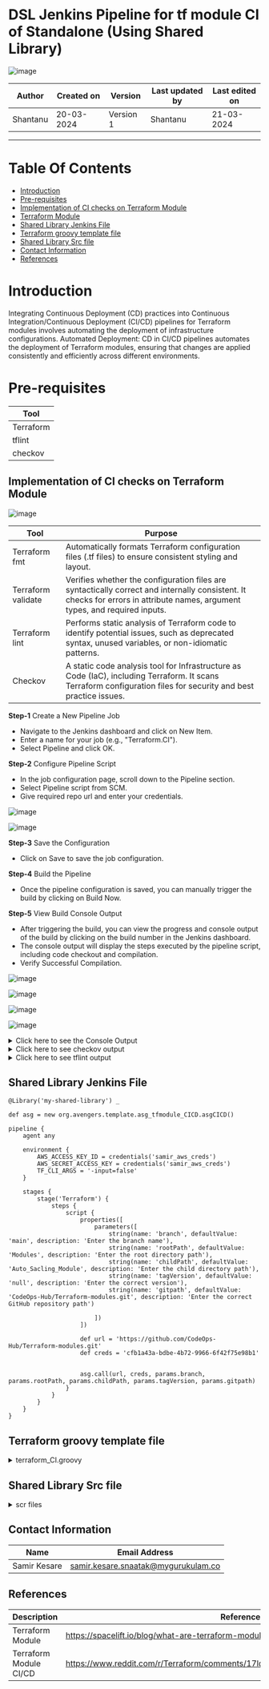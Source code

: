 # DSL Jenkins Pipeline for tf module CI of Standalone (Using Shared Library)

![image](https://github.com/avengers-p7/Documentation/assets/156056460/44f80ab7-909e-48c2-8b1e-ea004054137e)

|   Author        |  Created on   |  Version   | Last updated by  | Last edited on |
| --------------- | --------------| -----------|----------------- | -------------- |
| Shantanu |  20-03-2024  |  Version 1 | Shantanu | 21-03-2024   |
***

# Table Of Contents
- [Introduction](#introduction)
- [Pre-requisites](#pre-requisites)
- [Implementation of CI checks on Terraform Module](#implementation-of-ci-checks-on-terraform-module)
- [Terraform Module](https://github.com/avengers-p7/Documentation/blob/main/Terraform/Terraform_CI/Terraform_CI_POC.md#terraform-module)
- [Shared Library Jenkins File](https://github.com/avengers-p7/Documentation/blob/main/Terraform/Terraform_CI/Terraform_CI_POC.md#shared-library-jenkins-file)
- [Terraform groovy template file](https://github.com/avengers-p7/Documentation/blob/main/Terraform/Terraform_CI/Terraform_CI_POC.md#terraform-groovy-template-file)
- [Shared Library Src file](https://github.com/avengers-p7/Documentation/blob/main/Terraform/Terraform_CI/Terraform_CI_POC.md#shared-library-src-file)
- [Contact Information](https://github.com/avengers-p7/Documentation/blob/main/Terraform/Terraform_CI/Terraform_CI_POC.md#contact-information)
- [References](https://github.com/avengers-p7/Documentation/blob/main/Terraform/Terraform_CI/Terraform_CI_POC.md#references)

# Introduction
Integrating Continuous Deployment (CD) practices into Continuous Integration/Continuous Deployment (CI/CD) pipelines for Terraform
modules involves automating the deployment of infrastructure configurations. Automated Deployment: CD in CI/CD pipelines automates the
deployment of Terraform modules, ensuring that changes are applied consistently and efficiently across different environments.

# Pre-requisites

| Tool |
|------|
| Terraform |
| tflint |
| checkov |

## Implementation of CI checks on Terraform Module

![image](https://github.com/avengers-p7/Documentation/assets/156056460/923eea03-8c36-4c93-ae51-554ac3e05cc8)


| Tool             | Purpose                                                                                                                                                                  |
|------------------|--------------------------------------------------------------------------------------------------------------------------------------------------------------------------|
| Terraform fmt    | Automatically formats Terraform configuration files (.tf files) to ensure consistent styling and layout.                                                                   |
| Terraform validate | Verifies whether the configuration files are syntactically correct and internally consistent. It checks for errors in attribute names, argument types, and required inputs. |
| Terraform lint   | Performs static analysis of Terraform code to identify potential issues, such as deprecated syntax, unused variables, or non-idiomatic patterns.                           |
| Checkov          | A static code analysis tool for Infrastructure as Code (IaC), including Terraform. It scans Terraform configuration files for security and best practice issues.        |


**Step-1** Create a New Pipeline Job

- Navigate to the Jenkins dashboard and click on New Item.
- Enter a name for your job (e.g., "Terraform.CI").
- Select Pipeline and click OK.

**Step-2** Configure Pipeline Script

- In the job configuration page, scroll down to the Pipeline section.
- Select Pipeline script from SCM.
- Give required repo url and enter your credentials.

![image](https://github.com/CodeOps-Hub/Documentation/assets/156056570/8fd72425-3882-433a-bafc-7771fe9dbdcc)

![image](https://github.com/CodeOps-Hub/Documentation/assets/156056570/17f38b81-3756-4306-8dd9-9f0f1514cfd1)

**Step-3** Save the Configuration

- Click on Save to save the job configuration.

**Step-4** Build the Pipeline

- Once the pipeline configuration is saved, you can manually trigger the build by clicking on Build Now.

**Step-5** View Build Console Output

- After triggering the build, you can view the progress and console output of the build by clicking on the build number in the Jenkins dashboard.
- The console output will display the steps executed by the pipeline script, including code checkout and compilation.
- Verify Successful Compilation.

![image](https://github.com/CodeOps-Hub/Documentation/assets/156056570/62196046-1732-43e7-82e3-eba18bf740db)


![image](https://github.com/CodeOps-Hub/Documentation/assets/156056570/fac074c6-f609-4d66-b385-6665ffee68a6)

![image](https://github.com/CodeOps-Hub/Documentation/assets/156056570/4cb6dac3-3cfc-4546-85ce-f49667281e21)

![image](https://github.com/CodeOps-Hub/Documentation/assets/156056570/199afcc2-47a5-4824-803a-fc30639c27d6)


<details>
  <summary> Click here to see the Console Output</summary>
<br>

  ```shell
  
Console Output
Started by user khushi
Obtained SharedLibrary/Terraform_CI_JF/Jenkinsfile from git https://github.com/CodeOps-Hub/Jenkinsfile.git
Loading library shared-library@main
Attempting to resolve main from remote references...
 > git --version # timeout=10
 > git --version # 'git version 2.34.1'
using GIT_ASKPASS to set credentials khushi_pass_secret
 > git ls-remote -h -- https://github.com/CodeOps-Hub/SharedLibrary.git # timeout=10
Found match: refs/heads/main revision b2fbf43f4fe44c5701093be51f7563dad0cf117c
The recommended git tool is: NONE
using credential khushi_pass_secret
 > git rev-parse --resolve-git-dir /var/lib/jenkins/workspace/terraform.CICD@libs/9b45fc695856553d98bb823001a46a17146f4d25f13f1d010b47c5ae1c9c87b1/.git # timeout=10
Fetching changes from the remote Git repository
 > git config remote.origin.url https://github.com/CodeOps-Hub/SharedLibrary.git # timeout=10
Fetching without tags
Fetching upstream changes from https://github.com/CodeOps-Hub/SharedLibrary.git
 > git --version # timeout=10
 > git --version # 'git version 2.34.1'
using GIT_ASKPASS to set credentials khushi_pass_secret
 > git fetch --no-tags --force --progress -- https://github.com/CodeOps-Hub/SharedLibrary.git +refs/heads/*:refs/remotes/origin/* # timeout=10
Checking out Revision b2fbf43f4fe44c5701093be51f7563dad0cf117c (main)
 > git config core.sparsecheckout # timeout=10
 > git checkout -f b2fbf43f4fe44c5701093be51f7563dad0cf117c # timeout=10
Commit message: "Update terraform_CI.groovy"
 > git rev-list --no-walk 5a58e79675207c42472736ce8ea502cc037698f3 # timeout=10
[Pipeline] Start of Pipeline
[Pipeline] properties
[Pipeline] node
Running on Jenkins in /var/lib/jenkins/workspace/terraform.CICD
[Pipeline] {
[Pipeline] stage
[Pipeline] { (Clean Workspace)
[Pipeline] cleanWs
[WS-CLEANUP] Deleting project workspace...
[WS-CLEANUP] Deferred wipeout is used...
[WS-CLEANUP] done
[Pipeline] }
[Pipeline] // stage
[Pipeline] stage
[Pipeline] { (Clone)
[Pipeline] script
[Pipeline] {
[Pipeline] git
The recommended git tool is: NONE
using credential khushi_pass
Cloning the remote Git repository
Cloning repository https://github.com/HarshitSingh-Codes/jenkins-final.git
 > git init /var/lib/jenkins/workspace/terraform.CICD # timeout=10
Fetching upstream changes from https://github.com/HarshitSingh-Codes/jenkins-final.git
 > git --version # timeout=10
 > git --version # 'git version 2.34.1'
using GIT_ASKPASS to set credentials khushi_pass
 > git fetch --tags --force --progress -- https://github.com/HarshitSingh-Codes/jenkins-final.git +refs/heads/*:refs/remotes/origin/* # timeout=10
 > git config remote.origin.url https://github.com/HarshitSingh-Codes/jenkins-final.git # timeout=10
 > git config --add remote.origin.fetch +refs/heads/*:refs/remotes/origin/* # timeout=10
Avoid second fetch
 > git rev-parse refs/remotes/origin/main^{commit} # timeout=10
Checking out Revision 10f7018d067d3dd60d882d4bd9efc5f142469f8f (refs/remotes/origin/main)
 > git config core.sparsecheckout # timeout=10
 > git checkout -f 10f7018d067d3dd60d882d4bd9efc5f142469f8f # timeout=10
 > git branch -a -v --no-abbrev # timeout=10
 > git checkout -b main 10f7018d067d3dd60d882d4bd9efc5f142469f8f # timeout=10
Commit message: "vcjc"
 > git rev-list --no-walk 10f7018d067d3dd60d882d4bd9efc5f142469f8f # timeout=10
[Pipeline] }
[Pipeline] // script
[Pipeline] }
[Pipeline] // stage
[Pipeline] stage
[Pipeline] { (Terraform action)
[Pipeline] script
[Pipeline] {
[Pipeline] sh
+ cd modules/network
[Pipeline] }
[Pipeline] // script
[Pipeline] }
[Pipeline] // stage
[Pipeline] stage
[Pipeline] { (Terraform init)
[Pipeline] script
[Pipeline] {
[Pipeline] sh
+ cd modules/network
+ terraform init

[0m[1mInitializing the backend...[0m

[0m[1mInitializing provider plugins...[0m
- Finding latest version of hashicorp/aws...
- Installing hashicorp/aws v5.39.1...
- Installed hashicorp/aws v5.39.1 (signed by HashiCorp)

Terraform has created a lock file [1m.terraform.lock.hcl[0m to record the provider
selections it made above. Include this file in your version control repository
so that Terraform can guarantee to make the same selections by default when
you run "terraform init" in the future.[0m

[0m[1m[32mTerraform has been successfully initialized![0m[32m[0m
[0m[32m
You may now begin working with Terraform. Try running "terraform plan" to see
any changes that are required for your infrastructure. All Terraform commands
should now work.

If you ever set or change modules or backend configuration for Terraform,
rerun this command to reinitialize your working directory. If you forget, other
commands will detect it and remind you to do so if necessary.[0m
[Pipeline] }
[Pipeline] // script
[Pipeline] }
[Pipeline] // stage
[Pipeline] stage
[Pipeline] { (Terraform fmt)
[Pipeline] script
[Pipeline] {
[Pipeline] sh
+ cd modules/network
+ terraform fmt
main.tf
[Pipeline] }
[Pipeline] // script
[Pipeline] }
[Pipeline] // stage
[Pipeline] stage
[Pipeline] { (Terraform Validate)
[Pipeline] script
[Pipeline] {
[Pipeline] sh
+ cd modules/network
+ terraform validate
[32m[1mSuccess![0m The configuration is valid.
[0m
[Pipeline] }
[Pipeline] // script
[Pipeline] }
[Pipeline] // stage
[Pipeline] stage
[Pipeline] { (checkov)
[Pipeline] script
[Pipeline] {
[Pipeline] sh
+ cd modules/network
+ /var/lib/jenkins/.local/bin/checkov -d . -s --output-file-path . --skip-path ./tflint_report.jsonֿ


       _               _              
   ___| |__   ___  ___| | _______   __
  / __| '_ \ / _ \/ __| |/ / _ \ \ / /
 | (__| | | |  __/ (__|   < (_) \ V / 
  \___|_| |_|\___|\___|_|\_\___/ \_/  
                                      
By Prisma Cloud | version: 3.2.31 
Update available 3.2.31 -> 3.2.32
Run pip3 install -U checkov to update 


terraform scan results:

Passed checks: 6, Failed checks: 7, Skipped checks: 0

Check: CKV_AWS_130: "Ensure VPC subnets do not assign public IP by default"
	PASSED for resource: aws_subnet.private_subnets[0]
	File: /main.tf:25-31
	Guide: https://docs.prismacloud.io/en/enterprise-edition/policy-reference/aws-policies/aws-networking-policies/ensure-vpc-subnets-do-not-assign-public-ip-by-default
Check: CKV_AWS_130: "Ensure VPC subnets do not assign public IP by default"
	PASSED for resource: aws_subnet.private_subnets[1]
	File: /main.tf:25-31
	Guide: https://docs.prismacloud.io/en/enterprise-edition/policy-reference/aws-policies/aws-networking-policies/ensure-vpc-subnets-do-not-assign-public-ip-by-default
Check: CKV2_AWS_35: "AWS NAT Gateways should be utilized for the default route"
	PASSED for resource: aws_route.existing_rtb
	File: /main.tf:71-76
	Guide: https://docs.prismacloud.io/en/enterprise-edition/policy-reference/aws-policies/aws-networking-policies/ensure-aws-nat-gateways-are-utilized-for-the-default-route
Check: CKV2_AWS_35: "AWS NAT Gateways should be utilized for the default route"
	PASSED for resource: aws_route_table.public_rtb
	File: /main.tf:80-100
	Guide: https://docs.prismacloud.io/en/enterprise-edition/policy-reference/aws-policies/aws-networking-policies/ensure-aws-nat-gateways-are-utilized-for-the-default-route
Check: CKV2_AWS_35: "AWS NAT Gateways should be utilized for the default route"
	PASSED for resource: aws_route_table.private_rtb
	File: /main.tf:111-130
	Guide: https://docs.prismacloud.io/en/enterprise-edition/policy-reference/aws-policies/aws-networking-policies/ensure-aws-nat-gateways-are-utilized-for-the-default-route
Check: CKV2_AWS_19: "Ensure that all EIP addresses allocated to a VPC are attached to EC2 instances"
	PASSED for resource: aws_eip.elastic_ip
	File: /main.tf:44-47
	Guide: https://docs.prismacloud.io/en/enterprise-edition/policy-reference/aws-policies/aws-networking-policies/ensure-that-all-eip-addresses-allocated-to-a-vpc-are-attached-to-ec2-instances
Check: CKV_AWS_130: "Ensure VPC subnets do not assign public IP by default"
	FAILED for resource: aws_subnet.public_subnets[0]
	File: /main.tf:14-21
	Guide: https://docs.prismacloud.io/en/enterprise-edition/policy-reference/aws-policies/aws-networking-policies/ensure-vpc-subnets-do-not-assign-public-ip-by-default

		14 | resource "aws_subnet" "public_subnets" {
		15 |   count                   = length(var.public_subnets_cidr)
		16 |   vpc_id                  = aws_vpc.vpc-01.id
		17 |   cidr_block              = var.public_subnets_cidr[count.index]
		18 |   availability_zone       = var.public_subnets_az[count.index]
		19 |   map_public_ip_on_launch = var.enable_map_public_ip_on_launch
		20 |   tags                    = var.public_subnets_tags[count.index]
		21 | }

Check: CKV_AWS_130: "Ensure VPC subnets do not assign public IP by default"
	FAILED for resource: aws_subnet.public_subnets[1]
	File: /main.tf:14-21
	Guide: https://docs.prismacloud.io/en/enterprise-edition/policy-reference/aws-policies/aws-networking-policies/ensure-vpc-subnets-do-not-assign-public-ip-by-default

		14 | resource "aws_subnet" "public_subnets" {
		15 |   count                   = length(var.public_subnets_cidr)
		16 |   vpc_id                  = aws_vpc.vpc-01.id
		17 |   cidr_block              = var.public_subnets_cidr[count.index]
		18 |   availability_zone       = var.public_subnets_az[count.index]
		19 |   map_public_ip_on_launch = var.enable_map_public_ip_on_launch
		20 |   tags                    = var.public_subnets_tags[count.index]
		21 | }

Check: CKV2_AWS_12: "Ensure the default security group of every VPC restricts all traffic"
	FAILED for resource: aws_vpc.vpc-01
	File: /main.tf:3-10
	Guide: https://docs.prismacloud.io/en/enterprise-edition/policy-reference/aws-policies/aws-networking-policies/networking-4

		3  | resource "aws_vpc" "vpc-01" {
		4  |   cidr_block           = var.vpc_cidr
		5  |   enable_dns_support   = var.vpc_enable_dns_support
		6  |   enable_dns_hostnames = var.vpc_enable_dns_hostnames
		7  |   tags = {
		8  |     Name = var.vpc_name
		9  |   }
		10 | }

Check: CKV2_AWS_11: "Ensure VPC flow logging is enabled in all VPCs"
	FAILED for resource: aws_vpc.vpc-01
	File: /main.tf:3-10
	Guide: https://docs.prismacloud.io/en/enterprise-edition/policy-reference/aws-policies/aws-logging-policies/logging-9-enable-vpc-flow-logging

		3  | resource "aws_vpc" "vpc-01" {
		4  |   cidr_block           = var.vpc_cidr
		5  |   enable_dns_support   = var.vpc_enable_dns_support
		6  |   enable_dns_hostnames = var.vpc_enable_dns_hostnames
		7  |   tags = {
		8  |     Name = var.vpc_name
		9  |   }
		10 | }

Check: CKV2_AWS_44: "Ensure AWS route table with VPC peering does not contain routes overly permissive to all traffic"
	FAILED for resource: aws_route.existing_rtb
	File: /main.tf:71-76
	Guide: https://docs.prismacloud.io/en/enterprise-edition/policy-reference/aws-policies/aws-networking-policies/ensure-aws-route-table-with-vpc-peering-does-not-contain-routes-overly-permissive-to-all-traffic

		71 | resource "aws_route" "existing_rtb" {
		72 |   route_table_id            = var.existing_rtb
		73 |   destination_cidr_block    = var.vpc_cidr
		74 |   vpc_peering_connection_id = aws_vpc_peering_connection.peer_01.id
		75 |   depends_on                = [aws_vpc_peering_connection.peer_01]
		76 | }

Check: CKV2_AWS_44: "Ensure AWS route table with VPC peering does not contain routes overly permissive to all traffic"
	FAILED for resource: aws_route_table.public_rtb
	File: /main.tf:80-100
	Guide: https://docs.prismacloud.io/en/enterprise-edition/policy-reference/aws-policies/aws-networking-policies/ensure-aws-route-table-with-vpc-peering-does-not-contain-routes-overly-permissive-to-all-traffic

		80  | resource "aws_route_table" "public_rtb" {
		81  |   vpc_id = aws_vpc.vpc-01.id
		82  |   route {
		83  |     cidr_block = "10.0.0.0/16"
		84  |     gateway_id = "local"
		85  |   }
		86  |   route {
		87  |     cidr_block = "0.0.0.0/0"
		88  |     gateway_id = aws_internet_gateway.igw.id
		89  |   }
		90  |   route {
		91  |     cidr_block                = var.existing_vpc_cidr
		92  |     vpc_peering_connection_id = aws_vpc_peering_connection.peer_01.id
		93  |   }
		94  | 
		95  |   tags = {
		96  |     Name = var.pub_route_table_name
		97  |   }
		98  | 
		99  |   depends_on = [aws_vpc_peering_connection.peer_01, aws_internet_gateway.igw]
		100 | }

Check: CKV2_AWS_44: "Ensure AWS route table with VPC peering does not contain routes overly permissive to all traffic"
	FAILED for resource: aws_route_table.private_rtb
	File: /main.tf:111-130
	Guide: https://docs.prismacloud.io/en/enterprise-edition/policy-reference/aws-policies/aws-networking-policies/ensure-aws-route-table-with-vpc-peering-does-not-contain-routes-overly-permissive-to-all-traffic

		111 | resource "aws_route_table" "private_rtb" {
		112 |   vpc_id = aws_vpc.vpc-01.id
		113 |   route {
		114 |     cidr_block = "10.0.0.0/16"
		115 |     gateway_id = "local"
		116 |   }
		117 |   route {
		118 |     cidr_block     = "0.0.0.0/0"
		119 |     nat_gateway_id = aws_nat_gateway.ninja_nat.id
		120 |   }
		121 |   route {
		122 |     cidr_block                = var.existing_vpc_cidr
		123 |     vpc_peering_connection_id = aws_vpc_peering_connection.peer_01.id
		124 |   }
		125 | 
		126 |   tags = {
		127 |     Name = var.pri_route_table_name
		128 |   }
		129 |   depends_on = [aws_nat_gateway.ninja_nat, aws_vpc_peering_connection.peer_01]
		130 | }


[Pipeline] }
[Pipeline] // script
[Pipeline] }
[Pipeline] // stage
[Pipeline] stage
[Pipeline] { (Static Code Analysis)
[Pipeline] script
[Pipeline] {
[Pipeline] sh
+ sudo bash
+ curl -s https://raw.githubusercontent.com/terraform-linters/tflint/master/install_linux.sh
arch=amd64
os=linux_amd64


====================================================
Looking up the latest version ...
Downloading TFLint v0.50.3
Downloaded successfully


====================================================
Unpacking /tmp/tflint.avcjOqLFIz/tflint.zip ...
Archive:  /tmp/tflint.avcjOqLFIz/tflint.zip
  inflating: /tmp/tflint.avcjOqLFIz/tflint  
Installing /tmp/tflint.avcjOqLFIz/tflint to /usr/local/bin/ ...
removed '/usr/local/bin/tflint'
'/tmp/tflint.avcjOqLFIz/tflint' -> '/usr/local/bin/tflint'
Cleaning temporary downloaded files directory /tmp/tflint.avcjOqLFIz ...


====================================================
Current tflint version
TFLint version 0.50.3
+ ruleset.terraform (0.5.0-bundled)
[Pipeline] sh
+ cd modules/network
+ tee tflint_report.json
+ tflint --format default
6 issue(s) found:

Warning: terraform "required_version" attribute is required (terraform_required_version)

  on  line 0:
   (source code not available)

Reference: https://github.com/terraform-linters/tflint-ruleset-terraform/blob/v0.5.0/docs/rules/terraform_required_version.md

Warning: [Fixable] List items should be accessed using square brackets (terraform_deprecated_index)

  on main.tf line 105:
 105:   count          = length(aws_subnet.public_subnets.*.id)

Reference: https://github.com/terraform-linters/tflint-ruleset-terraform/blob/v0.5.0/docs/rules/terraform_deprecated_index.md

Warning: Missing version constraint for provider "aws" in `required_providers` (terraform_required_providers)

  on main.tf line 134:
 134: resource "aws_route_table_association" "private_route_association01" {

Reference: https://github.com/terraform-linters/tflint-ruleset-terraform/blob/v0.5.0/docs/rules/terraform_required_providers.md

Warning: [Fixable] List items should be accessed using square brackets (terraform_deprecated_index)

  on main.tf line 136:
 136:   count          = length(aws_subnet.private_subnets.*.id)

Reference: https://github.com/terraform-linters/tflint-ruleset-terraform/blob/v0.5.0/docs/rules/terraform_deprecated_index.md

Warning: [Fixable] List items should be accessed using square brackets (terraform_deprecated_index)

  on output.tf line 6:
   6:   value = aws_subnet.public_subnets.*.id

Reference: https://github.com/terraform-linters/tflint-ruleset-terraform/blob/v0.5.0/docs/rules/terraform_deprecated_index.md

Warning: [Fixable] List items should be accessed using square brackets (terraform_deprecated_index)

  on output.tf line 11:
  11:   value = aws_subnet.private_subnets.*.id

Reference: https://github.com/terraform-linters/tflint-ruleset-terraform/blob/v0.5.0/docs/rules/terraform_deprecated_index.md

[Pipeline] }
[Pipeline] // script
[Pipeline] }
[Pipeline] // stage
[Pipeline] stage
[Pipeline] { (Archive)
[Pipeline] script
[Pipeline] {
[Pipeline] archiveArtifacts
Archiving artifacts
[Pipeline] }
[Pipeline] // script
[Pipeline] }
[Pipeline] // stage
[Pipeline] stage
[Pipeline] { (Archive)
[Pipeline] script
[Pipeline] {
[Pipeline] archiveArtifacts
Archiving artifacts
[Pipeline] }
[Pipeline] // script
[Pipeline] }
[Pipeline] // stage
[Pipeline] }
[Pipeline] // node
[Pipeline] End of Pipeline
Finished: SUCCESS

```
</details>

<details>
	<summary> Click here to see checkov output</summary>
<br>
	
```shell
	
 terraform scan results:
terraform scan results:

Passed checks: 11, Failed checks: 2, Skipped checks: 0

Check: CKV_AWS_260: "Ensure no security groups allow ingress from 0.0.0.0:0 to port 80"
	PASSED for resource: aws_security_group.security_group
	File: /main.tf:7-33
	Guide: [1mhttps://docs.prismacloud.io/en/enterprise-edition/policy-reference/aws-policies/aws-networking-policies/ensure-aws-security-groups-do-not-allow-ingress-from-00000-to-port-80
Check: CKV_AWS_24: "Ensure no security groups allow ingress from 0.0.0.0:0 to port 22"
	PASSED for resource: aws_security_group.security_group
	File: /main.tf:7-33
	Guide: [1mhttps://docs.prismacloud.io/en/enterprise-edition/policy-reference/aws-policies/aws-networking-policies/networking-1-port-security
Check: CKV_AWS_25: "Ensure no security groups allow ingress from 0.0.0.0:0 to port 3389"
	PASSED for resource: aws_security_group.security_group
	File: /main.tf:7-33
	Guide: [1mhttps://docs.prismacloud.io/en/enterprise-edition/policy-reference/aws-policies/aws-networking-policies/networking-2
Check: CKV_AWS_277: "Ensure no security groups allow ingress from 0.0.0.0:0 to port -1"
	PASSED for resource: aws_security_group.security_group
	File: /main.tf:7-33
	Guide: [1mhttps://docs.prismacloud.io/en/enterprise-edition/policy-reference/aws-policies/aws-networking-policies/ensure-aws-security-group-does-not-allow-all-traffic-on-all-ports
Check: CKV_AWS_341: "Ensure Launch template should not have a metadata response hop limit greater than 1"
	PASSED for resource: aws_launch_template.Template
	File: /main.tf:55-70
	Guide: [1mhttps://docs.prismacloud.io/en/enterprise-edition/policy-reference/aws-policies/aws-general-policies/bc-aws-341
Check: CKV_AWS_46: "Ensure no hard-coded secrets exist in EC2 user data"
	PASSED for resource: aws_launch_template.Template
	File: /main.tf:55-70
	Guide: [1mhttps://docs.prismacloud.io/en/enterprise-edition/policy-reference/aws-policies/secrets-policies/bc-aws-secrets-1
Check: CKV_AWS_88: "EC2 instance should not have public IP."
	PASSED for resource: aws_launch_template.Template
	File: /main.tf:55-70
	Guide: [1mhttps://docs.prismacloud.io/en/enterprise-edition/policy-reference/aws-policies/public-policies/public-12
Check: CKV_AWS_261: "Ensure HTTP HTTPS Target group defines Healthcheck"
	PASSED for resource: aws_lb_target_group.Target_group
	File: /main.tf:75-94
	Guide: [1mhttps://docs.prismacloud.io/en/enterprise-edition/policy-reference/aws-policies/aws-general-policies/ensure-aws-kendra-index-server-side-encryption-uses-customer-managed-keys-cmks
Check: CKV_AWS_315: "Ensure EC2 Auto Scaling groups use EC2 launch templates"
	PASSED for resource: aws_autoscaling_group.ASG
	File: /main.tf:118-136
	Guide: [1mhttps://docs.prismacloud.io/en/enterprise-edition/policy-reference/aws-policies/aws-general-policies/bc-aws-315
Check: CKV_AWS_153: "Autoscaling groups should supply tags to launch configurations"
	PASSED for resource: aws_autoscaling_group.ASG
	File: /main.tf:118-136
	Guide: [1mhttps://docs.prismacloud.io/en/enterprise-edition/policy-reference/aws-policies/aws-general-policies/autoscaling-groups-should-supply-tags-to-launch-configurations
Check: CKV2_AWS_5: "Ensure that Security Groups are attached to another resource"
	PASSED for resource: aws_security_group.security_group
	File: /main.tf:7-33
	Guide: [1mhttps://docs.prismacloud.io/en/enterprise-edition/policy-reference/aws-policies/aws-networking-policies/ensure-that-security-groups-are-attached-to-ec2-instances-or-elastic-network-interfaces-enis
Check: CKV_AWS_23: "Ensure every security groups rule has a description"
	FAILED for resource: aws_security_group.security_group
	File: /main.tf:7-33
	Guide: [1mhttps://docs.prismacloud.io/en/enterprise-edition/policy-reference/aws-policies/aws-networking-policies/networking-31

		[37m7  | [33mresource "aws_security_group" "security_group" {
		[37m8  | [33m  name        = var.security_name
		[37m9  | [33m  description = var.Security_description
		[37m10 | [33m  vpc_id      = var.SG_vpc_id
		[37m11 | [33m
		[37m12 | [33m  dynamic "ingress" {
		[37m13 | [33m    for_each = local.inbound_ports
		[37m14 | [33m    content {
		[37m15 | [33m      from_port = ingress.value.port
		[37m16 | [33m      to_port   = ingress.value.port
		[37m17 | [33m      protocol  = ingress.value.protocol
		[37m18 |       # Conditionally apply CIDR block or security group rule based on type
		[37m19 | [33m      cidr_blocks     = contains(keys(ingress.value), "cidr_blocks") ? [ingress.value.cidr_blocks] : null
		[37m20 | [33m      security_groups = contains(keys(ingress.value), "security_group_ids") ? [ingress.value.security_group_ids] : null
		[37m21 | [33m    }
		[37m22 | [33m  }
		[37m23 | [33m  dynamic "egress" {
		[37m24 | [33m    for_each = local.outbound_ports
		[37m25 | [33m    content {
		[37m26 | [33m      from_port   = egress.value.port
		[37m27 | [33m      to_port     = egress.value.port
		[37m28 | [33m      protocol    = egress.value.protocol
		[37m29 | [33m      cidr_blocks = [egress.value.cidr_blocks]
		[37m30 | [33m    }
		[37m31 | [33m  }
		[37m32 | [33m  tags = var.Sg_tags
		[37m33 | [33m}

Check: CKV_AWS_79: "Ensure Instance Metadata Service Version 1 is not enabled"
	FAILED for resource: aws_launch_template.Template
	File: /main.tf:55-70
	Guide: [1mhttps://docs.prismacloud.io/en/enterprise-edition/policy-reference/aws-policies/aws-general-policies/bc-aws-general-31

		[37m55 | [33mresource "aws_launch_template" "Template" {
		[37m56 | [33m  name          = var.template_name
		[37m57 | [33m  description   = var.template_description
		[37m58 | [33m  image_id      = var.AMI_ID
		[37m59 | [33m  instance_type = var.instance_type
		[37m60 | [33m  key_name      = aws_key_pair.key_pair.key_name
		[37m61 | [33m  network_interfaces {
		[37m62 | [33m    security_groups = [aws_security_group.security_group.id]
		[37m63 | [33m    subnet_id       = var.subnet_ID
		[37m64 | [33m  }
		[37m65 |   # user_data = base64encode(templatefile(var.user_data_script_path, { varibale_name = Value (Fatch in Resources) })) if you need any variable pass in User data
		[37m66 | [33m  user_data = filebase64(var.user_data_script_path)
		[37m67 | [33m  tags = {
		[37m68 | [33m    Name = var.template_name
		[37m69 | [33m  }
		[37m70 | [33m}

terraform_plan scan results:

Passed checks: 0, Failed checks: 0, Skipped checks: 0, Parsing errors: 1

Error parsing file ./tflint_report.jsonÖ¿

```

</details>

<details>
	<summary> Click here to see tflint output </summary>
	<br>

 ```shell
4 issue(s) found:

Warning: terraform "required_version" attribute is required (terraform_required_version)

  on  line 0:
   (source code not available)

Reference: https://github.com/terraform-linters/tflint-ruleset-terraform/blob/v0.5.0/docs/rules/terraform_required_version.md

Warning: Missing version constraint for provider "tls" in `required_providers` (terraform_required_providers)

  on main.tf line 38:
  38: resource "tls_private_key" "private_key" {

Reference: https://github.com/terraform-linters/tflint-ruleset-terraform/blob/v0.5.0/docs/rules/terraform_required_providers.md

Warning: Missing version constraint for provider "local" in `required_providers` (terraform_required_providers)

  on main.tf line 50:
  50: resource "local_file" "private_key" {

Reference: https://github.com/terraform-linters/tflint-ruleset-terraform/blob/v0.5.0/docs/rules/terraform_required_providers.md

Warning: Missing version constraint for provider "aws" in `required_providers` (terraform_required_providers)

  on main.tf line 141:
 141: resource "aws_autoscaling_policy" "ASG_Policy" {

Reference: https://github.com/terraform-linters/tflint-ruleset-terraform/blob/v0.5.0/docs/rules/terraform_required_providers.md

```
</details>



## Shared Library Jenkins File

```shell
@Library('my-shared-library') _

def asg = new org.avengers.template.asg_tfmodule_CICD.asgCICD()

pipeline {
    agent any
    
    environment {
        AWS_ACCESS_KEY_ID = credentials('samir_aws_creds')
        AWS_SECRET_ACCESS_KEY = credentials('samir_aws_creds')
        TF_CLI_ARGS = '-input=false'
    }
    
    stages {
        stage('Terraform') {
            steps {
                script {
                    properties([
                        parameters([
                            string(name: 'branch', defaultValue: 'main', description: 'Enter the branch name'),
                            string(name: 'rootPath', defaultValue: 'Modules', description: 'Enter the root directory path'),
                            string(name: 'childPath', defaultValue: 'Auto_Sacling_Module', description: 'Enter the child directory path'),
                            string(name: 'tagVersion', defaultValue: 'null', description: 'Enter the correct version'),
                            string(name: 'gitpath', defaultValue: 'CodeOps-Hub/Terraform-modules.git', description: 'Enter the correct GitHub repository path')
                           
                        ])
                    ])

                    def url = 'https://github.com/CodeOps-Hub/Terraform-modules.git'
                    def creds = 'cfb1a43a-bdbe-4b72-9966-6f42f75e98b1'
                    
                    
                    asg.call(url, creds, params.branch, params.rootPath, params.childPath, params.tagVersion, params.gitpath)
                }
            }
        }
    }
}
```
## Terraform groovy template file
<details>
<summary> terraform_CI.groovy </summary>
<br>

```shell
package org.avengers.template.asg_tfmodule_CICD


import org.avengers.common.*
import org.avengers.asg_tfmodule_CICD.*

def call(String url, String creds, String branch, String rootPath, String childPath, String tagVersion, String gitpath){

    
    gitCheckoutPrivate = new GitCheckoutPrivate()
    asg_tfmodule_CI = new asg_tfmodule_CI()
    asg_tfmodule_CD = new asg_tfmodule_CD()
    
    gitCheckoutPrivate.call(url, creds, branch)
    asg_tfmodule_CI.call(rootPath, childPath, tagVersion)
    asg_tfmodule_CD.call(gitpath, creds, tagVersion)
}
```
</details>

## Shared Library Src file

<details>
<summary>scr files</summary>
<br>
action.grovvy

```shell
package org.avengers.asg_tfmodule_CICD

def call(String rootPath, String childPath, String tagVersion) {
    stage("Terraform action") {
        script {
            sh "cd ${rootPath}/${childPath}"
        }
    }
    stage('Terraform init') {
        script {
            // Initialize Terraform working directory
            sh "cd ${rootPath}/${childPath} && terraform init"
        }
    }
    stage('Terraform fmt') {
        script {
            // Stage to format Terraform files
            sh "cd ${rootPath}/${childPath} && sudo terraform fmt"
        }
    }
    stage('Terraform Validate') {
        script {
            // Validate Terraform configurations
            sh "cd ${rootPath}/${childPath} && sudo terraform validate"
        }
    }
      stage('Static Code Analysis') {
        script {
            // Install TFLint and run static code analysis
            sh "curl -s https://raw.githubusercontent.com/terraform-linters/tflint/master/install_linux.sh | sudo bash"
            sh "cd ${rootPath}/${childPath} && tflint --format default | tee tflint_report.json"
        }
    }

    stage('checkov') {
        script {

            // Check if Checkov is installed
           def checkovInstalled = sh(script: 'test -x /var/lib/jenkins/.local/bin/checkov && echo "Installed"', returnStatus: true)
            if (checkovInstalled == 0) {
               echo "Checkov is already installed."
           } else {
                echo "Checkov is not installed. Installing..."
                sh "pip install checkov"
                sh "python3 -m pip install checkov"
                sh 'echo "export PATH=\"`python3 -m site --user-base`/bin:\$PATH\"" >> ~/.bashrc'
                sh "sudo apt install pipenv -y"
                sh "pip install checkov"
                
            }
            // Stage to run Checkov for Terraform
            sh "cd ${rootPath}/${childPath} && /var/lib/jenkins/.local/bin/checkov -d . -s --output-file-path . --skip-path ./tflint_report.jsonֿ"
        }
    }
    stage("Terraform Plan") {
        script {
            sh "cd ${rootPath}/${childPath} && terraform plan"
        }
    }
    
   stage('Git Tag Stage') {
        script {
            // Tag the version
            sh "git tag -a v${tagVersion} -m 'Version ${tagVersion}'"
        }
    }
}
```

</details>

## Contact Information
| Name            | Email Address                        |
|-----------------|--------------------------------------|
| Samir Kesare | samir.kesare.snaatak@mygurukulam.co |

## References

| Description                                   | References  
| --------------------------------------------  | -------------------------------------------------|
| Terraform Module | https://spacelift.io/blog/what-are-terraform-modules-and-how-do-they-work |
| Terraform Module CI/CD | https://www.reddit.com/r/Terraform/comments/17ldr9i/cicd_for_creating_terraform_modules/ |




